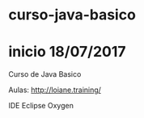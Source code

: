 # curso-java-basico
# inicio 18/07/2017
Curso de Java Basico

Aulas:
http://loiane.training/

IDE Eclipse Oxygen
